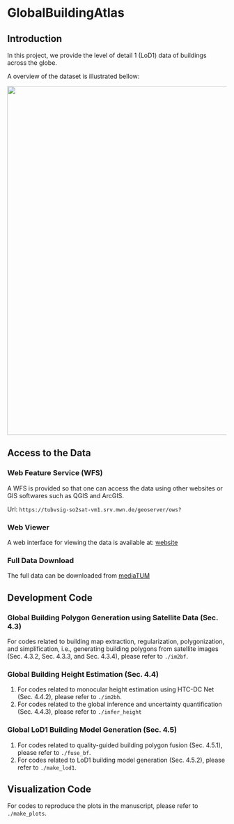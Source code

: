 # GlobalBuildingAtlas

## Introduction
In this project, we provide the level of detail 1 (LoD1) data of buildings across the globe.

A overview of the dataset is illustrated bellow:

<img src="figures/overview.png" width="800">


## Access to the Data
### Web Feature Service (WFS)
A WFS is provided so that one can access the data using other websites or GIS softwares such as QGIS and ArcGIS.

Url: `https://tubvsig-so2sat-vm1.srv.mwn.de/geoserver/ows?`

### Web Viewer
A web interface for viewing the data is available at: [website](https://tubvsig-so2sat-vm1.srv.mwn.de)

### Full Data Download
The full data can be downloaded from [mediaTUM](https://mediatum.ub.tum.de/178230)

## Development Code
### Global Building Polygon Generation using Satellite Data (Sec. 4.3)
For codes related to building map extraction, regularization, polygonization, and simplification, i.e., generating building polygons from satellite images (Sec. 4.3.2, Sec. 4.3.3, and Sec. 4.3.4), please refer to `./im2bf`.

### Global Building Height Estimation (Sec. 4.4)
1. For codes related to monocular height estimation using HTC-DC Net (Sec. 4.4.2), please refer to `./im2bh`.
2. For codes related to the global inference and uncertainty quantification (Sec. 4.4.3), please refer to `./infer_height`

### Global LoD1 Building Model Generation (Sec. 4.5)
1. For codes related to quality-guided building polygon fusion (Sec. 4.5.1), please refer to `./fuse_bf`.
2. For codes related to LoD1 building model generation (Sec. 4.5.2), please refer to `./make_lod1`.

## Visualization Code
For codes to reproduce the plots in the manuscript, please refer to `./make_plots`.
